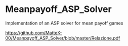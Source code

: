 # Meanpayoff_ASP_Solver
Implementation of an ASP solver for mean payoff games

https://github.com/MatteK-00/Meanpayoff_ASP_Solver/blob/master/Relazione.pdf
